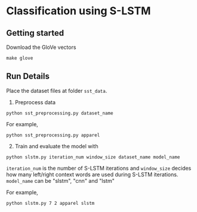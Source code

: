 # Classification using S-LSTM

## Getting started
Download the GloVe vectors
```
make glove
```

## Run Details
Place the dataset files at folder ```sst_data```.

1. Preprocess data 

```
python sst_preprocessing.py dataset_name
```

For example, 

```
python sst_preprocessing.py apparel
```

2. Train and evaluate the model with

```
python slstm.py iteration_num window_size dataset_name model_name
```

```iteration_num``` is the number of S-LSTM iterations and ```window_size``` decides how many left/right context words are used during S-LSTM iterations. ```model_name``` can be "slstm", "cnn" and "lstm"

For example, 
```
python slstm.py 7 2 apparel slstm
```